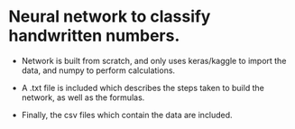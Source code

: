 # Neural network to classify handwritten numbers.

- Network is built from scratch, and only uses keras/kaggle to import the data, and numpy to perform calculations.

- A .txt file is included which describes the steps taken to build the network, as well as the formulas.

- Finally, the csv files which contain the data are included.
